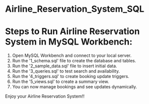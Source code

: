 # Airline_Reservation_System_SQL

# Steps to Run Airline Reservation System in MySQL Workbench:

1. Open MySQL Workbench and connect to your local server.
2. Run the '1_schema.sql' file to create the database and tables.
3. Run the '2_sample_data.sql' file to insert initial data.
4. Run the '3_queries.sql' to test search and availability.
5. Run the '4_triggers.sql' to create booking update triggers.
6. Run the '5_views.sql' to create a summary view.
7. You can now manage bookings and see updates dynamically.

Enjoy your Airline Reservation System!!
